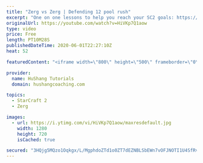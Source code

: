 ```yaml
---
title: "Zerg vs Zerg | Defending 12 pool rush"
excerpt: "One on one lessons to help you reach your SC2 goals: https://www.hushangcoaching.com ------------------------------------------------------------------------------------------------------- In this guide we take a look at how to defend one of the most infamous \"zerg rushes\" in sc2: the 12 pool. This rush"
originalUrl: https://youtube.com/watch?v=HiVKp7Q1aow
type: video
price: Free
length: PT10M28S
publishedDateTime: 2020-06-01T22:27:10Z
heat: 52

featuredContent: "<iframe width=\"800\" height=\"500\" frameborder=\"0\" src=\"https://www.youtube.com/embed/HiVKp7Q1aow\" allow=\"accelerometer; autoplay; encrypted-media; gyroscope; picture-in-picture\" allowfullscreen></iframe>"

provider:
  name: HuShang Tutorials
  domain: hushangcoaching.com

topics:
  - StarCraft 2
  - Zerg

images:
  - url: https://i.ytimg.com/vi/HiVKp7Q1aow/maxresdefault.jpg
    width: 1280
    height: 720
    isCached: true

secured: "3HQjg5MQzo1Oqkgx/L/MgphdoZTd1o0ZT7dEZNBLSbEWn7vOFJNOTI1U4SfRvLh7YwmhfqhBRs0iwGxX65tPCsS2CF9D5zOQTeqqMQ7xXWlURiVdW1u8YFEFEBT7qqmM4TXF2saK2wyYG6gOia/yfYhBONPNjkfgbnAAmYgHBwPVaKQXShOeNf54Lou1Y2MU7OkAR6M+zfTrBYdAefE2eZwu7AQ+bWIsu4FaD7VhJEzhNvp67bL4ac8LLPlDKMyNHMt+lyO9ZhEGrICd8NNNh3yNScC/O8GupIhF2qX+Fhx5YjffuEKSGg/dX43Qf0Zmr+w/VQlbhIYzDp4anoO0spfk0/WJ/IkNSeKxwVxS+mT1mIR+N0UIEND1cIzltJkFuw4agZkGswrLXv4XIcKUsw8bbAO4ZLHvj1oFbpzrGBU=;Pz3WjgM3j797eE4DjrjSpQ=="
---
```


